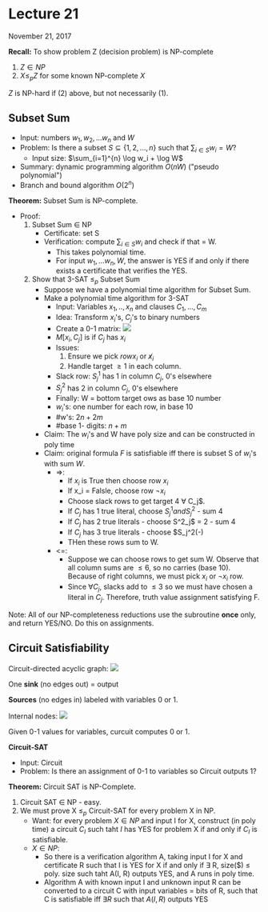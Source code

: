 # Lecture 21
November 21, 2017

**Recall:** To show problem Z (decision problem) is NP-complete
1. $Z \in NP$
2. $X \leq_p Z$ for some known NP-complete $X$

$Z$ is NP-hard if (2) above, but not necessarily (1).

## Subset Sum
* Input: numbers $w_1, w_2, ... w_n$ and $W$
* Problem: Is there a subset $S \subseteq \{1, 2, ..., n\}$ such that $\sum_{i \in S} w_i = W$?
	* Input size: $\sum_{i=1}^{n} \log w_i + \log W$
* Summary: dynamic programming algorithm $O(nW)$ ("pseudo polynomial")
* Branch and bound algorithm $O(2^n)$

**Theorem:** Subset Sum is NP-complete.
* Proof:
	1. Subset Sum $\in$ NP
		* Certificate: set S
		* Verification: compute $\sum_{i \in S} w_i$ and check if that = W.
			* This takes polynomial time.
			* For input $w_1, ... w_n, W$, the answer is YES if and only if there exists a certificate that verifies the YES.
	2. Show that 3-SAT $\leq_p$ Subset Sum
		* Suppose we have a polynomial time algorithm for Subset Sum.
		* Make a polynomial time algorithm for 3-SAT
			* Input: Variables $x_1, .., x_n$ and clauses $C_1, ..., C_m$
			* Idea: Transform $x_i$'s, $C_j$'s to binary numbers
			* Create a 0-1 matrix: ![](https://i.imgur.com/RnwTnXh.png)
			* $M[x_i, C_j]$ is if $C_j$ has $x_i$
			* Issues:
				1. Ensure we pick $row x_i$ or $\not x_i$
				2. Handle target $\geq 1$ in each column.
			* Slack row: $S_j^1$ has 1 in column $C_j$, 0's elsewhere
			* $S_j^2$ has 2 in column $C_j$, 0's elsewhere
			* Finally: W = bottom target ows as base 10 number
			* $w_i$'s: one number for each row, in base 10
			* #w's: $2n+2m$
			* #base 1- digits: $n + m$
		* Claim: The $w_i$'s and W have poly size and can be constructed in poly time
		* Claim: original formula $F$ is satisfiable iff there is subset S of $w_i$'s with sum $W$.
			* =>: 
				* If $x_i$ is True then choose row $x_i$
				* If x_i = Falsle, choose row $\lnot x_i$
				* Choose slack rows to get target 4 $\forall$ C_j$.
				* If $C_j$ has 1 true literal, choose $S_j^1 and S^2_j$ - sum 4
				* If $C_j$ has 2 true literals - choose S^2_j$ = 2  - sum 4
				* If $C_j$ has 3 true literals - choose $S_j^2(-)
				* THen these rows sum to W.
			* <=:
				* Suppose we can choose rows to get sum W. Observe that all column sums are $\leq 6$, so no carries (base 10). Because of right columns, we must pick $x_i$ or $\lnot x_i$ row.
				* Since $\forall C_j$, slacks add to $\leq 3$ so we must have chosen a literal in $C_j$. Therefore, truth value assignment satisfying F.


Note: All of our NP-completeness reductions use the subroutine **once** only, and return YES/NO. Do this on assignments.

## Circuit Satisfiability

Circuit-directed acyclic graph: ![](https://i.imgur.com/xjACazy.png)

One **sink** (no edges out) = output

**Sources** (no edges in) labeled with variables 0 or 1.

Internal nodes:
![](https://i.imgur.com/MlGslt9.png)

Given 0-1 values for variables, curcuit computes 0 or 1.

**Circuit-SAT**
* Input: Circuit
* Problem: Is there an assignment of 0-1 to variables so Circuit outputs 1?

**Theorem:** Circuit SAT is NP-Complete.
1. Circuit SAT $\in$ NP - easy.
2. We must prove X $\leq_p$ Circuit-SAT for every problem X in NP.
	* Want: for every problem $X \in NP$ and input I for X, construct (in poly time) a circuit $C_I$ such taht $I$ has YES for problem X if and only if $C_I$ is satisfiable.
	* $X \in NP$:
		* So there is a verification algorithm A, taking input I for X and certificate R such that I is YES for X if and only if $\exists$ R, size($) $\leq$ poly. size such taht A(I, R) outputs YES, and A runs in poly time.
		* Algorithm A with known input I and unknown input R can be converted to a circuit C with input variables = bits of R, such that C is satisfiable iff $\exists R$ such that $A(I, R)$ outputs YES
